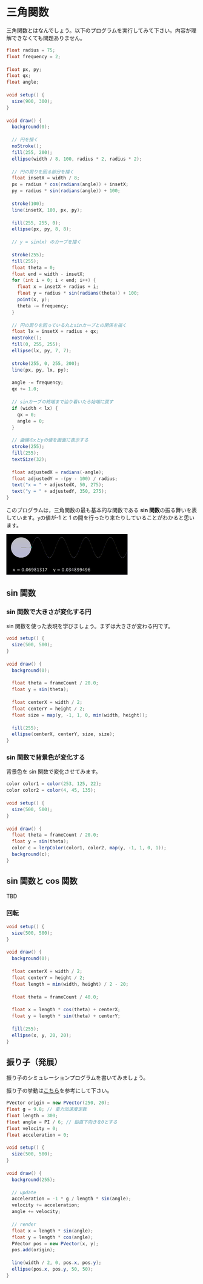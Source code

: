 # 三角関数

三角関数とはなんでしょう。以下のプログラムを実行してみて下さい。内容が理解できなくても問題ありません。

```java
float radius = 75;
float frequency = 2;

float px, py;
float qx;
float angle;

void setup() {
  size(900, 300);
}

void draw() {
  background(0);

  // 円を描く
  noStroke();
  fill(255, 200);
  ellipse(width / 8, 100, radius * 2, radius * 2);

  // 円の周りを回る部分を描く
  float insetX = width / 8;
  px = radius * cos(radians(angle)) + insetX;
  py = radius * sin(radians(angle)) + 100;

  stroke(100);
  line(insetX, 100, px, py);

  fill(255, 255, 0);
  ellipse(px, py, 8, 8);

  // y = sin(x) のカーブを描く

  stroke(255);
  fill(255);
  float theta = 0;
  float end = width - insetX;
  for (int i = 0; i < end; i++) {
    float x = insetX + radius + i;
    float y = radius * sin(radians(theta)) + 100;
    point(x, y);
    theta -= frequency;
  }

  // 円の周りを回っている丸とsinカーブとの関係を描く
  float lx = insetX + radius + qx;
  noStroke();
  fill(0, 255, 255);
  ellipse(lx, py, 7, 7);

  stroke(255, 0, 255, 200);
  line(px, py, lx, py);

  angle -= frequency;
  qx += 1.0;

  // sinカーブの終端まで辿り着いたら始端に戻す
  if (width < lx) {
    qx = 0;
    angle = 0;
  }

  // 曲線のxとyの値を画面に表示する
  stroke(255);
  fill(255);
  textSize(32);

  float adjustedX = radians(-angle);
  float adjustedY = -(py - 100) / radius;
  text("x = " + adjustedX, 50, 275);
  text("y = " + adjustedY, 350, 275);
}
```

このプログラムは，三角関数の最も基本的な関数である **sin 関数**の振る舞いを表しています。`y`の値が-1 と 1 の間を行ったり来たりしていることがわかると思います。

<img src="../assets/images/sin-curve.gif" alt="Sin curve" width="320px">

## sin 関数

### sin 関数で大きさが変化する円

sin 関数を使った表現を学びましょう。まずは大きさが変わる円です。

```java
void setup() {
  size(500, 500);
}

void draw() {
  background(0);

  float theta = frameCount / 20.0;
  float y = sin(theta);

  float centerX = width / 2;
  float centerY = height / 2;
  float size = map(y, -1, 1, 0, min(width, height));

  fill(255);
  ellipse(centerX, centerY, size, size);
}
```

### sin 関数で背景色が変化する

背景色を sin 関数で変化させてみます。

```java
color color1 = color(253, 125, 22);
color color2 = color(4, 45, 135);

void setup() {
  size(500, 500);
}

void draw() {
  float theta = frameCount / 20.0;
  float y = sin(theta);
  color c = lerpColor(color1, color2, map(y, -1, 1, 0, 1));
  background(c);
}
```

## sin 関数と cos 関数

TBD

### 回転

```java
void setup() {
  size(500, 500);
}

void draw() {
  background(0);

  float centerX = width / 2;
  float centerY = height / 2;
  float length = min(width, height) / 2 - 20;

  float theta = frameCount / 40.0;

  float x = length * cos(theta) + centerX;
  float y = length * sin(theta) + centerY;

  fill(255);
  ellipse(x, y, 20, 20);
}
```

## 振り子（発展）

振り子のシミュレーションプログラムを書いてみましょう。

振り子の挙動は[こちら](https://en.wikipedia.org/wiki/Pendulum)を参考にして下さい。

```java
PVector origin = new PVector(250, 20);
float g = 9.8; // 重力加速度定数
float length = 300;
float angle = PI / 6; // 鉛直下向きを0とする
float velocity = 0;
float acceleration = 0;

void setup() {
  size(500, 500);
}

void draw() {
  background(255);

  // update
  acceleration = -1 * g / length * sin(angle);
  velocity += acceleration;
  angle += velocity;

  // render
  float x = length * sin(angle);
  float y = length * cos(angle);
  PVector pos = new PVector(x, y);
  pos.add(origin);

  line(width / 2, 0, pos.x, pos.y);
  ellipse(pos.x, pos.y, 50, 50);
}
```
